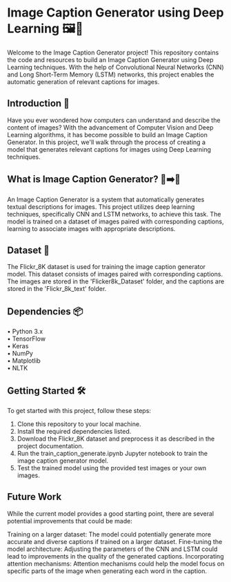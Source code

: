 # Image Caption Generator using Deep Learning 🖼️📝
Welcome to the Image Caption Generator project! This repository contains the code and resources to build an Image Caption Generator using Deep Learning techniques. With the help of Convolutional Neural Networks
(CNN) and Long Short-Term Memory (LSTM) networks, this project enables the automatic generation of relevant captions for images.
## Introduction 🚀
Have you ever wondered how computers can understand and describe the content of images? With the advancement of Computer Vision and Deep Learning algorithms, it has become possible to build an Image Caption Generator. In this project, we'll walk through the process of creating a model that generates relevant captions for images using Deep Learning techniques.
## What is Image Caption Generator? 📸➡️📝
An Image Caption Generator is a system that automatically generates textual descriptions for images. This project utilizes deep learning techniques, specifically CNN and LSTM networks, to achieve this task. The model is trained on a dataset of images paired with corresponding captions, learning to associate images with appropriate descriptions.
## Dataset 📂
The Flickr_8K dataset is used for training the image caption generator model. This dataset consists of images paired with corresponding captions. The images are stored in the 'Flicker8k_Dataset' folder, and the captions are stored in the 'Flickr_8k_text' folder.
## Dependencies 📦
  • Python 3.x  
  • TensorFlow  
  • Keras  
  • NumPy  
  • Matplotlib  
  • NLTK  
## Getting Started 🛠️
To get started with this project, follow these steps:

1. Clone this repository to your local machine.
2. Install the required dependencies listed.
3. Download the Flickr_8K dataset and preprocess it as described in the project documentation.
4. Run the train_caption_generate.ipynb Jupyter notebook to train the image caption generator model.
5. Test the trained model using the provided test images or your own images.

## Future Work
While the current model provides a good starting point, there are several potential improvements that could be made:

Training on a larger dataset: The model could potentially generate more accurate and diverse captions if trained on a larger dataset.
Fine-tuning the model architecture: Adjusting the parameters of the CNN and LSTM could lead to improvements in the quality of the generated captions.
Incorporating attention mechanisms: Attention mechanisms could help the model focus on specific parts of the image when generating each word in the caption.
